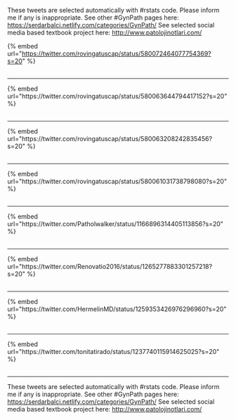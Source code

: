 

These tweets are selected automatically with #rstats code. Please inform me if any is inappropriate.
See other #GynPath pages here: https://serdarbalci.netlify.com/categories/GynPath/ 
See selected social media based textbook project here: http://www.patolojinotlari.com/

{% embed url="https://twitter.com/rovingatuscap/status/580072464077754369?s=20" %}<br>
<br>
<hr>
{% embed url="https://twitter.com/rovingatuscap/status/580063644794417152?s=20" %}<br>
<br>
<hr>
{% embed url="https://twitter.com/rovingatuscap/status/580063208242835456?s=20" %}<br>
<br>
<hr>
{% embed url="https://twitter.com/rovingatuscap/status/580061031738798080?s=20" %}<br>
<br>
<hr>
{% embed url="https://twitter.com/Patholwalker/status/1166896314405113856?s=20" %}<br>
<br>
<hr>
{% embed url="https://twitter.com/Renovatio2016/status/1265277883301257218?s=20" %}<br>
<br>
<hr>
{% embed url="https://twitter.com/HermelinMD/status/1259353426976296960?s=20" %}<br>
<br>
<hr>
{% embed url="https://twitter.com/tonitatirado/status/1237740115914625025?s=20" %}<br>
<br>
<hr>


These tweets are selected automatically with #rstats code. Please inform me if any is inappropriate.
See other #GynPath pages here: https://serdarbalci.netlify.com/categories/GynPath/ 
See selected social media based textbook project here: http://www.patolojinotlari.com/
